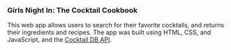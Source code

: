 ### Girls Night In: The Cocktail Cookbook

This web app allows users to search for their favorite cocktails, and returns their ingredients and recipes. The app was built using HTML, CSS, and JavaScript, and the <a href="https://www.thecocktaildb.com/api.php">Cocktail DB API</a>.